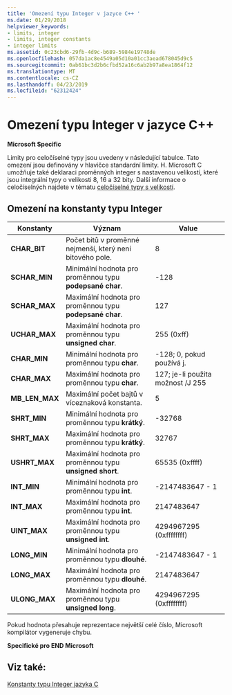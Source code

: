 ```yaml
---
title: 'Omezení typu Integer v jazyce C++ '
ms.date: 01/29/2018
helpviewer_keywords:
- limits, integer
- limits, integer constants
- integer limits
ms.assetid: 0c23cbd6-29fb-4d9c-b689-5984e19748de
ms.openlocfilehash: 057da1ac8e4549a05d10a01cc3aead678045d9c5
ms.sourcegitcommit: 0ab61bc3d2b6cfbd52a16c6ab2b97a8ea1864f12
ms.translationtype: MT
ms.contentlocale: cs-CZ
ms.lasthandoff: 04/23/2019
ms.locfileid: "62312424"
---
```

# <a name="c-integer-limits"></a>Omezení typu Integer v jazyce C++ 

**Microsoft Specific**

Limity pro celočíselné typy jsou uvedeny v následující tabulce. Tato omezení jsou definovány v hlavičce standardní limity. H. Microsoft C umožňuje také deklaraci proměnných integer s nastavenou velikostí, které jsou integrální typy o velikosti 8, 16 a 32 bity. Další informace o celočíselných najdete v tématu [celočíselné typy s velikostí](../c-language/c-sized-integer-types.md).

## <a name="limits-on-integer-constants"></a>Omezení na konstanty typu Integer

|**Konstanty**|Význam|Value|
|------------------|-------------|-----------|
|**CHAR_BIT**|Počet bitů v proměnné nejmenší, který není bitového pole.|8|
|**SCHAR_MIN**|Minimální hodnota pro proměnnou typu **podepsané char**.|-128|
|**SCHAR_MAX**|Maximální hodnota pro proměnnou typu **podepsané char**.|127|
|**UCHAR_MAX**|Maximální hodnota pro proměnnou typu **unsigned char**.|255 (0xff)|
|**CHAR_MIN**|Minimální hodnota pro proměnnou typu **char**.|-128; 0, pokud používá j.|
|**CHAR_MAX**|Maximální hodnota pro proměnnou typu **char**.|127; je-li použita možnost /J 255|
|**MB_LEN_MAX**|Maximální počet bajtů v víceznaková konstanta.|5|
|**SHRT_MIN**|Minimální hodnota pro proměnnou typu **krátký**.|-32768|
|**SHRT_MAX**|Maximální hodnota pro proměnnou typu **krátký**.|32767|
|**USHRT_MAX**|Maximální hodnota pro proměnnou typu **unsigned short**.|65535 (0xffff)|
|**INT_MIN**|Minimální hodnota pro proměnnou typu **int**.|-2147483647 - 1|
|**INT_MAX**|Maximální hodnota pro proměnnou typu **int**.|2147483647|
|**UINT_MAX**|Maximální hodnota pro proměnnou typu **unsigned int**.|4294967295 (0xffffffff)|
|**LONG_MIN**|Minimální hodnota pro proměnnou typu **dlouhé**.|-2147483647 - 1|
|**LONG_MAX**|Maximální hodnota pro proměnnou typu **dlouhé**.|2147483647|
|**ULONG_MAX**|Maximální hodnota pro proměnnou typu **unsigned long**.|4294967295 (0xffffffff)|

Pokud hodnota přesahuje reprezentace největší celé číslo, Microsoft kompilátor vygeneruje chybu.

**Specifické pro END Microsoft**

## <a name="see-also"></a>Viz také:

[Konstanty typu Integer jazyka C](../c-language/c-integer-constants.md)
